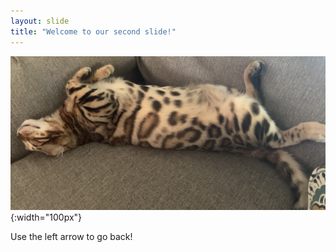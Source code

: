 ```yaml
---
layout: slide
title: "Welcome to our second slide!"
---
```

![This is a cat](https://github.com/iulusoy/github-slideshow/blob/main/_posts/IMG_2790.jpg?raw=true "cat"){:width="100px"}



Use the left arrow to go back!
